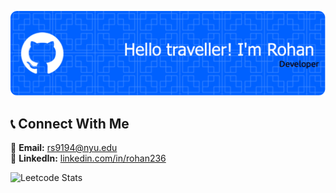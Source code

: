 
![Header](./github-header-image-4.png)
## **📞 Connect With Me**
📧 **Email:** rs9194@nyu.edu  
💼 **LinkedIn:** [linkedin.com/in/rohan236](https://www.linkedin.com/in/rohan236)  


![Leetcode Stats](https://leetcard.jacoblin.cool/rockd361)
